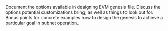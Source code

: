 Document the options available in designing EVM genesis file. Discuss the options potential customizations bring,
 as well as things to look out for. Bonus points for concrete examples how to design the genesis to achieve a 
 particular goal in subnet operation..